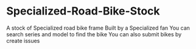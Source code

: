 # Specialized-Road-Bike-Stock
A stock of Specialized road bike frame
Built by a Specialized fan
You can search series and model to find the bike
You can also submit bikes by create issues
